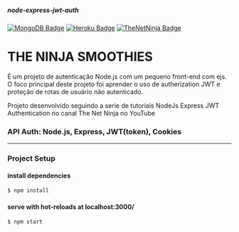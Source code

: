 ##### node-express-jwt-auth 
[![MongoDB Badge](https://img.shields.io/badge/-Atlas%20MongoDB-6AA127?style=flat-square&labelColor=47A24B&logo=MongoDB&logoColor=white&link=https://www.mongodb.com/cloud/atlas)](https://www.mongodb.com/cloud/atlas)
[![Heroku Badge](https://img.shields.io/badge/-Heroku-5F259F?style=flat-square&labelColor=430098&logo=Heroku&logoColor=white&link=https://ninja-node-express-jwt-auth.herokuapp.com/)](https://ninja-node-express-jwt-auth.herokuapp.com/)
[![TheNetNinja Badge](https://img.shields.io/badge/-The%20Net%20Ninja-0A0A0A?style=flat-square&labelColor=FF0000&logo=YouTube&logoColor=white&link=https://youtube.com/playlist?list=PL4cUxeGkcC9iqqESP8335DA5cRFp8loyp)](https://youtube.com/playlist?list=PL4cUxeGkcC9iqqESP8335DA5cRFp8loyp)

# THE NINJA SMOOTHIES
  É um projeto de autenticação Node.js com um pequeno front-end com ejs. O foco principal deste projeto foi aprender o uso de autherization JWT e proteção de rotas de usuário não autenticado.
  
  Projeto desenvolvido seguindo a serie de tutoriais NodeJs Express JWT Authentication no canal The Net Ninja no YouTube

### API Auth: Node.js, Express, JWT(token), Cookies
---
### Project Setup
#### install dependencies
```bash
$ npm install
```
#### serve with hot-reloads at localhost:3000/

```bash
$ npm start
```
